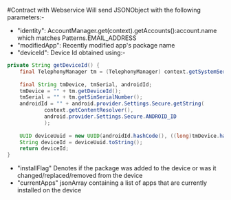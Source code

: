 #Contract with Webservice
Will send JSONObject with the following parameters:-
* "identity": AccountManager.get(context).getAccounts():account.name which matches Patterns.EMAIL_ADDRESS
* "modifiedApp": Recently modified app's package name
* "deviceId": Device Id obtained using:-
```java
private String getDeviceId() {
    final TelephonyManager tm = (TelephonyManager) context.getSystemService(Context.TELEPHONY_SERVICE);
    
    final String tmDevice, tmSerial, androidId;
    tmDevice = "" + tm.getDeviceId();
    tmSerial = "" + tm.getSimSerialNumber();
    androidId = "" + android.provider.Settings.Secure.getString(
            context.getContentResolver(),
            android.provider.Settings.Secure.ANDROID_ID
            );
    
    UUID deviceUuid = new UUID(androidId.hashCode(), ((long)tmDevice.hashCode() << 32) | tmSerial.hashCode());
    String deviceId = deviceUuid.toString();
    return deviceId;
}
```
* "installFlag" Denotes if the package was added to the device or was it changed/replaced/removed from the device
* "currentApps" jsonArray containing a list of apps that are currently installed on the device
